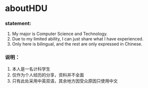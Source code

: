 # aboutHDU
### statement:
  1. My major is Computer Science and Technology.
  2. Due to my limited ability, I can just share what I have experienced.
  3. Only here is bilingual, and the rest are only expressed in Chinese.

### 说明：
  1. 本人是一名计科学生
  2. 仅作为个人经历的分享，资料并不全面
  3. 只有此处采用中英双语，其余地方因受众原因只使用中文
